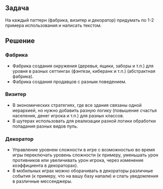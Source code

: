 ## Задача
На каждый паттерн (фабрика, визитер и декоратор) придумать по 1-2 примера использования и написать текстом.

## Решение
### Фабрика

- Фабрика создания окружения (деревья, ящики, заборы и т.п.) для уровня в разных сеттингах (фэнтези, киберанк и т.п.) (абстрактная фабрика).
- Фабрика создания продавцов с разным поведением.

### Визитер

- В экономических стратегиях, где все здания связаны одной иерархией, но нужно добавить разную логику (повышение счастья населения, денег игрока и т.п.) для разных классов.
- В шутерах использовать для реализации разной логики обработки попадания разных видов пуль.

### Декоратор

- Управление уровнем сложности в игре с возможностью во время игры переключать уровень сложности (к примеру, уменьшать урон противников или увеличивать урон игрока, через изменение коэффициента в декораторах). 
- В мобильных играх можно оборачивать в декораторы различные события (к примеру, что на вашу базу напали) и слать уведомления в различные мессенджеры.
